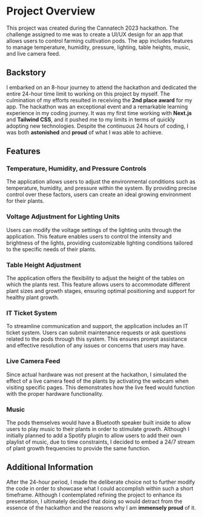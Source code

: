 # Project Overview

This project was created during the Cannatech 2023 hackathon. The challenge assigned to me was to create a UI/UX design for an app that allows users to control farming cultivation pods. The app includes features to manage temperature, humidity, pressure, lighting, table heights, music, and live camera feed.

## Backstory

I embarked on an 8-hour journey to attend the hackathon and dedicated the entire 24-hour time limit to working on this project by myself. The culmination of my efforts resulted in receiving the **2nd place award** for my app. The hackathon was an exceptional event and a remarkable learning experience in my coding journey. It was my first time working with **Next.js** and **Tailwind CSS**, and it pushed me to my limits in terms of quickly adopting new technologies. Despite the continuous 24 hours of coding, I was both **astonished** and **proud** of what I was able to achieve.

## Features

### Temperature, Humidity, and Pressure Controls

The application allows users to adjust the environmental conditions such as temperature, humidity, and pressure within the system. By providing precise control over these factors, users can create an ideal growing environment for their plants.

### Voltage Adjustment for Lighting Units

Users can modify the voltage settings of the lighting units through the application. This feature enables users to control the intensity and brightness of the lights, providing customizable lighting conditions tailored to the specific needs of their plants.

### Table Height Adjustment

The application offers the flexibility to adjust the height of the tables on which the plants rest. This feature allows users to accommodate different plant sizes and growth stages, ensuring optimal positioning and support for healthy plant growth.

### IT Ticket System

To streamline communication and support, the application includes an IT ticket system. Users can submit maintenance requests or ask questions related to the pods through this system. This ensures prompt assistance and effective resolution of any issues or concerns that users may have.

### Live Camera Feed

Since actual hardware was not present at the hackathon, I simulated the effect of a live camera feed of the plants by activating the webcam when visiting specific pages. This demonstrates how the live feed would function with the proper hardware functionality.

### Music

The pods themselves would have a Bluetooth speaker built inside to allow users to play music to their plants in order to stimulate growth. Although I initially planned to add a Spotify plugin to allow users to add their own playlist of music, due to time constraints, I decided to embed a 24/7 stream of plant growth frequencies to provide the same function.

## Additional Information

After the 24-hour period, I made the deliberate choice not to further modify the code in order to showcase what I could accomplish within such a short timeframe. Although I contemplated refining the project to enhance its presentation, I ultimately decided that doing so would detract from the essence of the hackathon and the reasons why I am **immensely proud** of it.
